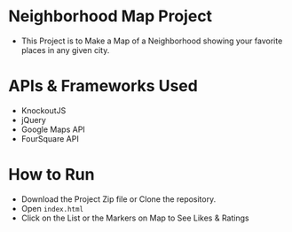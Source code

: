 # Neighborhood Map Project

* This Project is to Make a Map of a Neighborhood showing your favorite places in any given city.

# APIs & Frameworks Used
* KnockoutJS
* jQuery
* Google Maps API
* FourSquare API

# How to Run
* Download the Project Zip file or Clone the repository.
* Open `index.html`
* Click on the List or the Markers on Map to See Likes & Ratings

